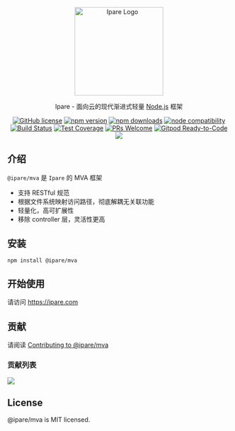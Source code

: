 <p align="center">
  <a href="https://ipare.com/" target="blank"><img src="https://ipare.com/images/logo.png" alt="Ipare Logo" width="200"/></a>
</p>

<p align="center">Ipare - 面向云的现代渐进式轻量 <a href="http://nodejs.org" target="_blank">Node.js</a> 框架</p>
<p align="center">
    <a href="https://github.com/ipare/ipare/blob/main/LICENSE" target="_blank"><img src="https://img.shields.io/badge/license-MIT-blue.svg" alt="GitHub license" /></a>
    <a href=""><img src="https://img.shields.io/npm/v/@ipare/mva.svg" alt="npm version"></a>
    <a href=""><img src="https://badgen.net/npm/dt/@ipare/mva" alt="npm downloads"></a>
    <a href="https://nodejs.org/en/about/releases/"><img src="https://img.shields.io/node/v/@ipare/mva.svg" alt="node compatibility"></a>
    <a href="#"><img src="https://github.com/ipare/ipare/actions/workflows/test.yml/badge.svg?branch=main" alt="Build Status"></a>
    <a href="https://codecov.io/gh/ipare/mva/branch/main"><img src="https://img.shields.io/codecov/c/github/ipare/mva/main.svg" alt="Test Coverage"></a>
    <a href="https://github.com/ipare/ipare/pulls"><img src="https://img.shields.io/badge/PRs-welcome-brightgreen.svg" alt="PRs Welcome"></a>
    <a href="https://gitpod.io/#https://github.com/ipare/ipare"><img src="https://img.shields.io/badge/Gitpod-Ready--to--Code-blue?logo=gitpod" alt="Gitpod Ready-to-Code"></a>
    <a href="https://paypal.me/ihalwang" target="_blank"><img src="https://img.shields.io/badge/Donate-PayPal-ff3f59.svg"/></a>
</p>

## 介绍

`@ipare/mva` 是 `Ipare` 的 MVA 框架

- 支持 RESTful 规范
- 根据文件系统映射访问路径，彻底解耦无关联功能
- 轻量化，高可扩展性
- 移除 controller 层，灵活性更高

## 安装

```
npm install @ipare/mva
```

## 开始使用

请访问 <https://ipare.com>

## 贡献

请阅读 [Contributing to @ipare/mva](https://github.com/ipare/ipare/blob/main/CONTRIBUTING.md)

### 贡献列表

<a href="https://github.com/ipare/ipare/graphs/contributors">
  <img src="https://contrib.rocks/image?repo=ipare/mva" />
</a>

## License

@ipare/mva is MIT licensed.

